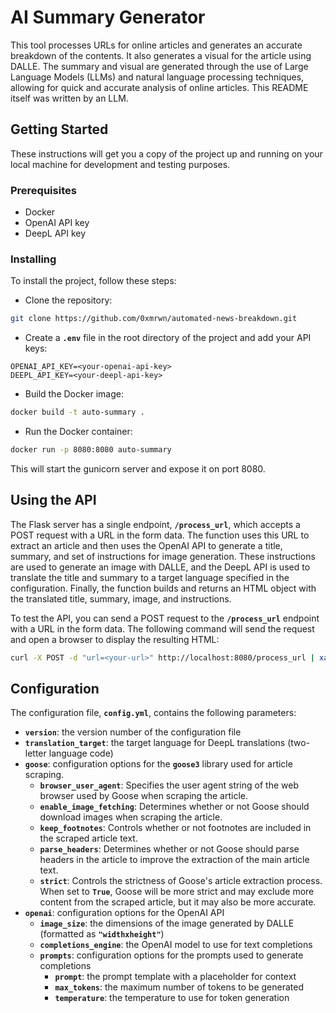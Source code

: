 # **AI Summary Generator**

This tool processes URLs for online articles and generates an accurate breakdown of the contents. It also generates a visual for the article using DALLE. The summary and visual are generated through the use of Large Language Models (LLMs) and natural language processing techniques, allowing for quick and accurate analysis of online articles. This README itself was written by an LLM.

## **Getting Started**

These instructions will get you a copy of the project up and running on your local machine for development and testing purposes.

### **Prerequisites**

- Docker
- OpenAI API key
- DeepL API key

### **Installing**

To install the project, follow these steps:

- Clone the repository:

```bash
git clone https://github.com/0xmrwn/automated-news-breakdown.git
```

- Create a **`.env`** file in the root directory of the project and add your API keys:

```tsx
OPENAI_API_KEY=<your-openai-api-key>
DEEPL_API_KEY=<your-deepl-api-key>
```

- Build the Docker image:

```bash
docker build -t auto-summary .
```

- Run the Docker container:

```bash
docker run -p 8080:8080 auto-summary
```

This will start the gunicorn server and expose it on port 8080.

## **Using the API**

The Flask server has a single endpoint, **`/process_url`**, which accepts a POST request with a URL in the form data. The function uses this URL to extract an article and then uses the OpenAI API to generate a title, summary, and set of instructions for image generation. These instructions are used to generate an image with DALLE, and the DeepL API is used to translate the title and summary to a target language specified in the configuration. Finally, the function builds and returns an HTML object with the translated title, summary, image, and instructions.

To test the API, you can send a POST request to the **`/process_url`** endpoint with a URL in the form data. The following command will send the request and open a browser to display the resulting HTML:

```bash
curl -X POST -d "url=<your-url>" http://localhost:8080/process_url | xargs open
```

## **Configuration**

The configuration file, **`config.yml`**, contains the following parameters:

- **`version`**: the version number of the configuration file
- **`translation_target`**: the target language for DeepL translations (two-letter language code)
- **`goose`**: configuration options for the **`goose3`** library used for article scraping.
  - **`browser_user_agent`**: Specifies the user agent string of the web browser used by Goose when scraping the article.
  - **`enable_image_fetching`**: Determines whether or not Goose should download images when scraping the article.
  - **`keep_footnotes`**: Controls whether or not footnotes are included in the scraped article text.
  - **`parse_headers`**: Determines whether or not Goose should parse headers in the article to improve the extraction of the main article text.
  - **`strict`**: Controls the strictness of Goose's article extraction process. When set to **`True`**, Goose will be more strict and may exclude more content from the scraped article, but it may also be more accurate.
- **`openai`**: configuration options for the OpenAI API
  - **`image_size`**: the dimensions of the image generated by DALLE (formatted as **`"widthxheight"`**)
  - **`completions_engine`**: the OpenAI model to use for text completions
  - **`prompts`**: configuration options for the prompts used to generate completions
    - **`prompt`**: the prompt template with a placeholder for context
    - **`max_tokens`**: the maximum number of tokens to be generated
    - **`temperature`**: the temperature to use for token generation
